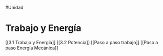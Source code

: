 #Unidad
# Trabajo y Energía
[[3.1 Trabajo y Energía]]
[[3.2 Potencia]]
[[Paso a paso trabajo]]
[[Paso a paso Energía Mecánica]]